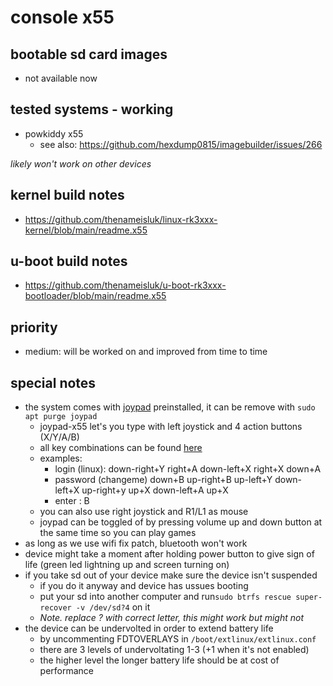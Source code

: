 # console x55

## bootable sd card images

- not available now

## tested systems - working

- powkiddy x55
  - see also: https://github.com/hexdump0815/imagebuilder/issues/266

_likely won't work on other devices_

## kernel build notes

- https://github.com/thenameisluk/linux-rk3xxx-kernel/blob/main/readme.x55

## u-boot build notes

- https://github.com/thenameisluk/u-boot-rk3xxx-bootloader/blob/main/readme.x55

## priority

- medium: will be worked on and improved from time to time

## special notes

- the system comes with [joypad](https://github.com/thenameisluk/joypad-for-debian) preinstalled, it can be remove with ```sudo apt purge joypad```
    - joypad-x55 let's you type with left joystick and 4 action buttons (X/Y/A/B)
    - all key combinations can be found [here](https://github.com/thenameisluk/joypad-for-debian#type)
    - examples:
        - login (linux): down-right+Y right+A down-left+X right+X down+A
        - password (changeme) down+B up-right+B up-left+Y down-left+X up-right+y up+X down-left+A up+X
        - enter : B
    - you can also use right joystick and R1/L1 as mouse
    - joypad can be toggled of by pressing volume up and down button at the same time so you can play games
- as long as we use wifi fix patch, bluetooth won't work
- device might take a moment after holding power button to give sign of life (green led lightning up and screen turning on)
- if you take sd out of your device make sure the device isn't suspended
    - if you do it anyway and device has ussues booting
    - put your sd into another computer and run```sudo btrfs rescue super-recover -v /dev/sd?4``` on it
    - _Note. replace ? with correct letter, this might work but might not_
- the device can be undervolted in order to extend battery life
  - by uncommenting FDTOVERLAYS in ```/boot/extlinux/extlinux.conf```
  - there are 3 levels of undervoltating 1-3 (+1 when it's not enabled)
  - the higher level the longer battery life should be at cost of performance